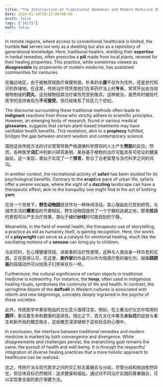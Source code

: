 ```yaml
---
title: "The Intersection of Traditional Remedies and Modern Medicine 传统疗法与现代医学的交汇"
date: 2024-01-24T20:22:00+08:00
draft: false
tags: ["IELTS"]
math: false
---
```


In remote regions, where access to conventional healthcare is limited, the humble **hut** serves not only as a dwelling but also as a repository of generational knowledge. Here, traditional healers, wielding their **expertise** in herbal remedies, often prescribe a **pill** made from local plants, revered for their healing properties. This practice, while sometimes viewed as **disagreeable** by proponents of modern medicine, has sustained communities for centuries.

在偏远地区，由于接触常规医疗保健有限，朴素的**小屋**不仅作为住所，还是世代知识的存储地。在这里，传统治疗师凭借他们在草药疗法上的**专长**，常常开出由当地植物制成的**药丸**，这些植物因其治疗属性而受到推崇。这种做法，虽然有时被现代医学的支持者视为**不可接受**，但已经维系了社区几个世纪。

The discourse surrounding these traditional methods often leads to **indignant** reactions from those who strictly adhere to scientific principles. However, an emerging body of research, found in various medical **glossaries**, suggests that certain plant-based treatments may have verifiable health benefits. This revelation, akin to a **prophecy** fulfilled, bridges the gap between ancient wisdom and contemporary science.

围绕这些传统方法的讨论常常导致严格遵循科学原则的人士产生**愤怒**的反应。然而，各种医学**词汇**中的新兴研究表明，某些基于植物的治疗可能具有可验证的健康益处。这一发现，类似于实现了一个**预言**，弥合了古老智慧与当代科学之间的鸿沟。

In another context, the recreational activity of **safari** has been studied for its psychological benefits. Contrary to the **erupt**ive pace of urban life, safaris offer a serene escape, where the sight of a **dazzling** landscape can have a therapeutic effect, akin to the tranquility one might find in the act of knitting **yarn**.

在另一个背景下，**野生动物园**游览作为一种休闲活动，其心理益处已受到研究。与城市生活的**爆发**般的节奏相反，野生动物园提供了一个宁静的逃避之地，那里**炫目**的景观可以产生治疗效果，类似于编织**纱线**时可能找到的宁静。

Meanwhile, in the field of mental health, the therapeutic use of storytelling, a practice as old as humanity itself, is gaining recognition. Here, the works of a **playwright** can serve as a catalyst for emotional healing, much like the oscillating motions of a **seesaw** can bring joy to children.

与此同时，在心理健康领域，讲故事的治疗性使用，这种与人类自身一样古老的实践，正在获得认可。在这里，**剧作家**的作品可以作为情感疗愈的催化剂，就像**跷跷板**的摇摆动作可以给孩子们带来欢乐一样。

Furthermore, the cultural significance of certain objects in traditional medicine is noteworthy. For instance, the **hoop**, often used in indigenous healing rituals, symbolizes the continuity of life and health. In contrast, the springtime bloom of the **daffodil** in Western cultures is associated with rebirth and new beginnings, concepts deeply ingrained in the psyche of these societies.

此外，传统医学中某些物品的文化意义值得注意。例如，在土著治疗仪式中常用的**圆环**，象征着生命和健康的连续性。相比之下，西方文化中春天**水仙花**的绽放与重生和新开始的概念相关，这些概念深深植根于这些社会的心理中。

In conclusion, the interface between traditional remedies and modern medicine is marked by both convergence and divergence. While disagreements and challenges persist, the overarching goal remains the same: the pursuit of health and well-being. It is through the respectful integration of diverse healing practices that a more holistic approach to healthcare can be realized.

总之，传统疗法与现代医学之间的交汇标志着融合与分歧。尽管分歧和挑战依然存在，但总体目标仍然相同：追求健康和福祉。通过对不同治疗实践的尊重融合，可以实现更全面的医疗保健方法。
